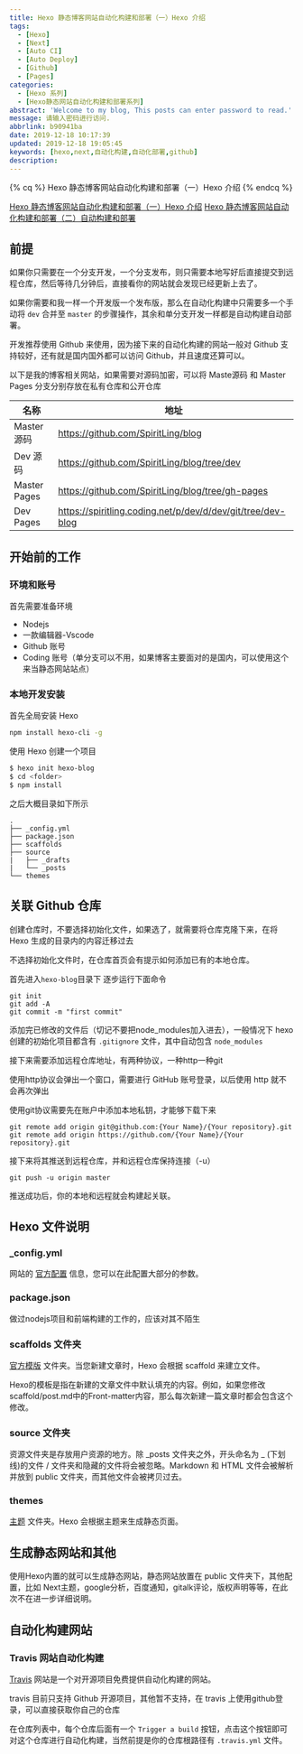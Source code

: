 ```yaml
---
title: Hexo 静态博客网站自动化构建和部署（一）Hexo 介绍
tags:
  - [Hexo]
  - [Next]
  - [Auto CI]
  - [Auto Deploy]
  - [Github]
  - [Pages]
categories:
  - [Hexo 系列]
  - [Hexo静态网站自动化构建和部署系列]
abstract: 'Welcome to my blog, This posts can enter password to read.'
message: 请输入密码进行访问.
abbrlink: b90941ba
date: 2019-12-18 10:17:39
updated: 2019-12-18 19:05:45
keywords: [hexo,next,自动化构建,自动化部署,github]
description:
---
```


{% cq %}  Hexo 静态博客网站自动化构建和部署（一）Hexo 介绍 {% endcq %}

<!-- more -->

[Hexo 静态博客网站自动化构建和部署（一）Hexo 介绍](/posts/b90941ba/)
[Hexo 静态博客网站自动化构建和部署（二）自动构建和部署](/posts/f35d4de6/)

## 前提

如果你只需要在一个分支开发，一个分支发布，则只需要本地写好后直接提交到远程仓库，然后等待几分钟后，直接看你的网站就会发现已经更新上去了。

如果你需要和我一样一个开发版一个发布版，那么在自动化构建中只需要多一个手动将 `dev` 合并至 `master` 的步骤操作，其余和单分支开发一样都是自动构建自动部署。

开发推荐使用 Github 来使用，因为接下来的自动化构建的网站一般对 Github 支持较好，还有就是国内国外都可以访问 Github，并且速度还算可以。

以下是我的博客相关网站，如果需要对源码加密，可以将 Maste源码 和 Master Pages 分支分别存放在私有仓库和公开仓库

| 名称 | 地址 |
| --- | --- |
| Master 源码 | https://github.com/SpiritLing/blog |
| Dev 源码 | https://github.com/SpiritLing/blog/tree/dev |
| Master Pages | https://github.com/SpiritLing/blog/tree/gh-pages |
| Dev Pages | https://spiritling.coding.net/p/dev/d/dev/git/tree/dev-blog |

## 开始前的工作

### 环境和账号

首先需要准备环境

* Nodejs
* 一款编辑器-Vscode
* Github 账号
* Coding 账号（单分支可以不用，如果博客主要面对的是国内，可以使用这个来当静态网站站点）

### 本地开发安装

首先全局安装 Hexo

```bash
npm install hexo-cli -g
```

使用 Hexo 创建一个项目

```bash
$ hexo init hexo-blog
$ cd <folder>
$ npm install
```

之后大概目录如下所示

```tree
.
├── _config.yml
├── package.json
├── scaffolds
├── source
|   ├── _drafts
|   └── _posts
└── themes
```

## 关联 Github 仓库

创建仓库时，不要选择初始化文件，如果选了，就需要将仓库克隆下来，在将 Hexo 生成的目录内的内容迁移过去

不选择初始化文件时，在仓库首页会有提示如何添加已有的本地仓库。

首先进入`hexo-blog`目录下
逐步运行下面命令
```shell
git init
git add -A
git commit -m "first commit"
```

添加完已修改的文件后（切记不要把node_modules加入进去），一般情况下 hexo 创建的初始化项目都含有 `.gitignore` 文件，其中自动包含 `node_modules`

接下来需要添加远程仓库地址，有两种协议，一种http一种git

使用http协议会弹出一个窗口，需要进行 GitHub 账号登录，以后使用 http 就不会再次弹出

使用git协议需要先在账户中添加本地私钥，才能够下载下来

```shell
git remote add origin git@github.com:{Your Name}/{Your repository}.git
git remote add origin https://github.com/{Your Name}/{Your repository}.git
```

接下来将其推送到远程仓库，并和远程仓库保持连接（-u）

```shell
git push -u origin master
```

推送成功后，你的本地和远程就会构建起关联。

## Hexo 文件说明

### _config.yml

网站的 [官方配置](https://hexo.io/zh-cn/docs/configuration) 信息，您可以在此配置大部分的参数。

### package.json

做过nodejs项目和前端构建的工作的，应该对其不陌生

### scaffolds 文件夹

[官方模版](https://hexo.io/zh-cn/docs/writing) 文件夹。当您新建文章时，Hexo 会根据 scaffold 来建立文件。

Hexo的模板是指在新建的文章文件中默认填充的内容。例如，如果您修改scaffold/post.md中的Front-matter内容，那么每次新建一篇文章时都会包含这个修改。

### source 文件夹

资源文件夹是存放用户资源的地方。除 _posts 文件夹之外，开头命名为 _ (下划线)的文件 / 文件夹和隐藏的文件将会被忽略。Markdown 和 HTML 文件会被解析并放到 public 文件夹，而其他文件会被拷贝过去。

### themes

[主题](https://hexo.io/zh-cn/docs/themes) 文件夹。Hexo 会根据主题来生成静态页面。

## 生成静态网站和其他

使用Hexo内置的就可以生成静态网站，静态网站放置在 public 文件夹下，其他配置，比如 Next主题，google分析，百度通知，gitalk评论，版权声明等等，在此次不在进一步详细说明。

## 自动化构建网站

### Travis 网站自动化构建

[Travis](https://travis-ci.com/) 网站是一个对开源项目免费提供自动化构建的网站。

travis 目前只支持 Github 开源项目，其他暂不支持，在 travis 上使用github登录，可以直接获取你自己的仓库

在仓库列表中，每个仓库后面有一个 `Trigger a build` 按钮，点击这个按钮即可对这个仓库进行自动化构建，当然前提是你的仓库根路径有 `.travis.yml` 文件。